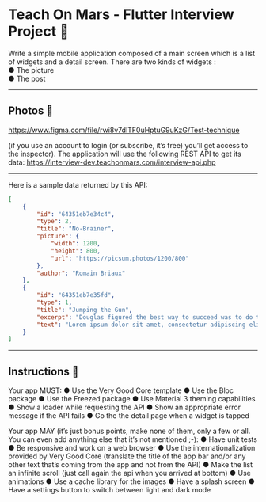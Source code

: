 # Teach On Mars - Flutter Interview Project 🚀

Write a simple mobile application composed of a main screen which is a list of widgets and a detail screen.
There are two kinds of widgets :<br />
    ● The picture<br />
    ● The post

---

## Photos 📸


https://www.figma.com/file/rwi8v7dlTF0uHptuG9uKzG/Test-technique

(if you use an account to login (or subscribe, it’s free) you’ll get access to the inspector). The application will use the following REST API to get its data:
    https://interview-dev.teachonmars.com/interview-api.php

---

Here is a sample data returned by this API:

```JSON
[
    {
        "id": "64351eb7e34c4",
        "type": 2,
        "title": "No-Brainer",
        "picture": {
            "width": 1200,
            "height": 800,
            "url": "https://picsum.photos/1200/800"
        },
        "author": "Romain Briaux"
    },
    {
        "id": "64351eb7e35fd",
        "type": 1,
        "title": "Jumping the Gun",
        "excerpt": "Douglas figured the best way to succeed was to do the opposite of what he'd been doing all his life...",
        "text": "Lorem ipsum dolor sit amet, consectetur adipiscing elit. Etiam egestas imperdiet sapien, aliquam cursus est vehicula sit amet. Aliquam et eleifend quam. Vestibulum at congue lacus. Suspendisse tincidunt sagittis libero, vel iaculis nulla porta a. Curabitur ac urna nec velit suscipit commodo. Suspendisse potenti. Aliquam cursus velit ut est aliquam vehicula. Morbi tempus varius mi volutpat semper. Curabitur blandit, quam ut tristique vulputate, odio felis eleifend eros, at varius orci sapien non risus. Cras at leo eget nisi suscipit congue. Aliquam commodo pretium nisl, quis mollis dui eleifend et. Cras sed pulvinar urna.\n\nSed at sem molestie, luctus urna in, placerat libero."   
    }
]
```
---
## Instructions 🤌

Your app MUST:
    ● Use the Very Good Core template
    ● Use the Bloc package
    ● Use the Freezed package
    ● Use Material 3 theming capabilities
    ● Show a loader while requesting the API
    ● Show an appropriate error message if the API fails
    ● Go the the detail page when a widget is tapped

Your app MAY (it’s just bonus points, make none of them, only a few or all. You can even add anything else that it’s not mentioned ;-):
    ● Have unit tests
    ● Be responsive and work on a web browser
    ● Use the internationalization provided by Very Good Core (translate the title of the app bar and/or any other text that’s coming from the app and not from the API)
    ● Make the list an infinite scroll (just call again the api when you arrived at bottom)
    ● Use animations
    ● Use a cache library for the images
    ● Have a splash screen
    ● Have a settings button to switch between light and dark mode
